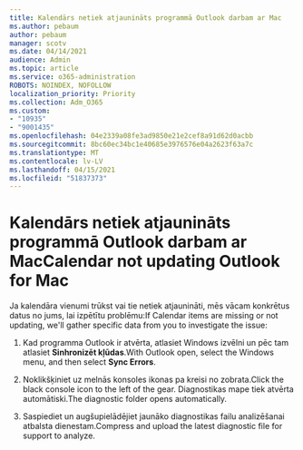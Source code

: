 ```yaml
---
title: Kalendārs netiek atjaunināts programmā Outlook darbam ar Mac
ms.author: pebaum
author: pebaum
manager: scotv
ms.date: 04/14/2021
audience: Admin
ms.topic: article
ms.service: o365-administration
ROBOTS: NOINDEX, NOFOLLOW
localization_priority: Priority
ms.collection: Adm_O365
ms.custom:
- "10935"
- "9001435"
ms.openlocfilehash: 04e2339a08fe3ad9850e21e2cef8a91d62d0acbb
ms.sourcegitcommit: 8bc60ec34bc1e40685e3976576e04a2623f63a7c
ms.translationtype: MT
ms.contentlocale: lv-LV
ms.lasthandoff: 04/15/2021
ms.locfileid: "51837373"
---
```

# <a name="calendar-not-updating-outlook-for-mac"></a><span data-ttu-id="dee05-102">Kalendārs netiek atjaunināts programmā Outlook darbam ar Mac</span><span class="sxs-lookup"><span data-stu-id="dee05-102">Calendar not updating Outlook for Mac</span></span>

<span data-ttu-id="dee05-103">Ja kalendāra vienumi trūkst vai tie netiek atjaunināti, mēs vācam konkrētus datus no jums, lai izpētītu problēmu:</span><span class="sxs-lookup"><span data-stu-id="dee05-103">If Calendar items are missing or not updating, we'll gather specific data from you to investigate the issue:</span></span>

1. <span data-ttu-id="dee05-104">Kad programma Outlook ir atvērta, atlasiet Windows izvēlni un pēc tam atlasiet **Sinhronizēt kļūdas**.</span><span class="sxs-lookup"><span data-stu-id="dee05-104">With Outlook open, select the Windows menu, and then select **Sync Errors**.</span></span>

1. <span data-ttu-id="dee05-105">Noklikšķiniet uz melnās konsoles ikonas pa kreisi no zobrata.</span><span class="sxs-lookup"><span data-stu-id="dee05-105">Click the black console icon to the left of the gear.</span></span> <span data-ttu-id="dee05-106">Diagnostikas mape tiek atvērta automātiski.</span><span class="sxs-lookup"><span data-stu-id="dee05-106">The diagnostic folder opens automatically.</span></span>

1. <span data-ttu-id="dee05-107">Saspiediet un augšupielādējiet jaunāko diagnostikas failu analizēšanai atbalsta dienestam.</span><span class="sxs-lookup"><span data-stu-id="dee05-107">Compress and upload the latest diagnostic file for support to analyze.</span></span>